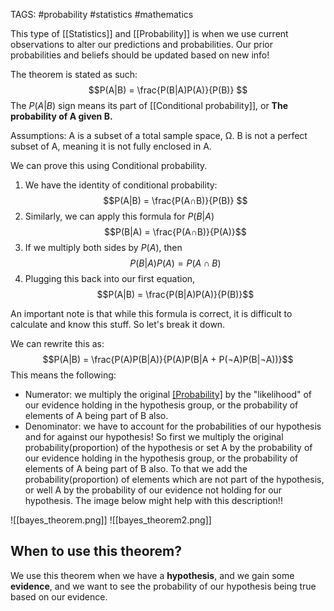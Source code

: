 TAGS: #probability  #statistics #mathematics 

This type of [[Statistics]] and [[Probability]] is when we use current observations to alter our predictions and probabilities. Our prior probabilities and beliefs should be updated based on new info!

The theorem is stated as such:
$$P(A|B) = \frac{P(B|A)P(A)}{P(B)} $$
The $P(A|B)$ sign means its part of [[Conditional probability]], or **The probability of A given B.**

Assumptions: A is a subset of a total sample space, Ω. B is not a perfect subset of A, meaning it is not fully enclosed in A. 

We can prove this using Conditional probability. 
1. We have the identity of conditional probability:
$$P(A|B) = \frac{P(A∩B)}{P(B)} $$
2. Similarly, we can apply this formula for $P(B|A)$
$$P(B|A) = \frac{P(A∩B)}{P(A)}$$
3. If we multiply both sides by $P(A)$, then
$$P(B|A)P(A) = P(A∩B)$$
4. Plugging this back into our first equation, 
$$P(A|B) = \frac{P(B|A)P(A)}{P(B)}$$

An important note is that while this formula is correct, it is difficult to calculate and know this stuff. So let's break it down.

We can rewrite this as:
$$P(A|B) = \frac{P(A)P(B|A)}{P(A)P(B|A + P(¬A)P(B|¬A))}$$
This means the following:
- Numerator: we multiply the original [[Probability]](proportion) by the "likelihood" of our evidence holding in the hypothesis group, or the probability of elements of A being part of B also.
- Denominator: we have to account for the probabilities of our hypothesis and for against our hypothesis! So first we multiply the original probability(proportion) of the hypothesis or set A by the probability of our evidence holding in the hypothesis group, or the probability of elements of A being part of B also. To that we add the probability(proportion) of elements which are not part of the hypothesis, or well A by the probability of our evidence not holding for our hypothesis. The image below might help with this description!!

![[bayes_theorem.png]]
![[bayes_theorem2.png]]
## When to use this theorem?
We use this theorem when we have a **hypothesis**, and we gain some **evidence**, and we want to see the probability of our hypothesis being true based on our evidence.

